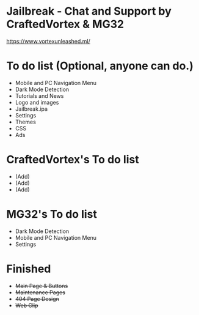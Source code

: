 # Jailbreak - Chat and Support by CraftedVortex & MG32
https://www.vortexunleashed.ml/

# To do list (Optional, anyone can do.)
- Mobile and PC Navigation Menu
- Dark Mode Detection
- Tutorials and News
- Logo and images
- Jailbreak.ipa
- Settings
- Themes
- CSS
- Ads

# CraftedVortex's To do list
- (Add)
- (Add)
- (Add)

# MG32's To do list
- Dark Mode Detection
- Mobile and PC Navigation Menu
- Settings

# Finished
- ~~Main Page & Buttons~~
- ~~Maintenance Pages~~
- ~~404 Page Design~~
- ~~Web Clip~~
